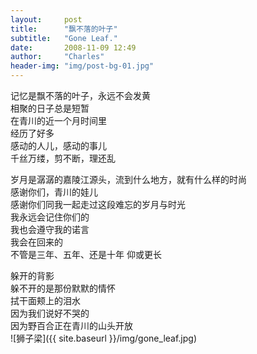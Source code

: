 ```yaml
---
layout:     post
title:      "飘不落的叶子"
subtitle:   "Gone Leaf."
date:       2008-11-09 12:49
author:     "Charles"
header-img: "img/post-bg-01.jpg"
---
```


记忆是飘不落的叶子，永远不会发黄<br />
相聚的日子总是短暂<br />
在青川的近一个月时间里<br />
经历了好多<br />
感动的人儿，感动的事儿<br />
千丝万缕，剪不断，理还乱<br />

岁月是潺潺的嘉陵江源头，流到什么地方，就有什么样的时尚<br />
感谢你们，青川的娃儿<br />
感谢你们同我一起走过这段难忘的岁月与时光<br />
我永远会记住你们的<br />
我也会遵守我的诺言<br />
我会在回来的<br />
不管是三年、五年、还是十年 仰或更长<br />

躲开的背影<br />
躲不开的是那份默默的情怀<br />
拭干面颊上的泪水<br />
因为我们说好不哭的<br />
因为野百合正在青川的山头开放<br />
![狮子梁]({{ site.baseurl }}/img/gone_leaf.jpg)
